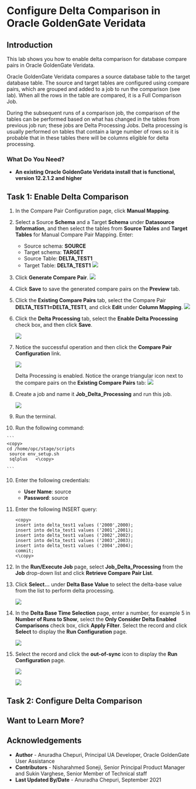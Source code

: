 # Configure Delta Comparison in Oracle GoldenGate Veridata

## Introduction
This lab shows you how to enable delta comparison for database compare pairs in Oracle GoldenGate Veridata.

Oracle GoldenGate Veridata compares a source database table to the target database table. The source and target tables are configured using compare pairs, which are grouped and added to a job to run the comparison (see lab). When all the rows in the table are compared, it is a Full Comparison Job.

During the subsequent runs of a comparison job, the comparison of the tables can be performed based on what has changed in the tables from previous job run; these jobs are Delta Processing Jobs. Delta processing is usually performed on tables that contain a large number of rows so it is probable that in these tables there will be columns eligible for delta processing.

### What Do You Need?

+ **An existing Oracle GoldenGate Veridata install that is functional, version 12.2.1.2 and higher**

## Task 1: Enable Delta Comparison
1. In the Compare Pair Configuration page, click **Manual Mapping**.
2. Select a Source **Schema** and a Target **Schema** under **Datasource Information**, and then select the tables from **Source Tables** and **Target Tables** for Manual Compare Pair Mapping.
Enter:
    * Source schema: **SOURCE**
    * Target schema: **TARGET**
    * Source Table: **DELTA_TEST1**
    * Target Table: **DELTA_TEST1**
    ![](./images/1DP.png " ")
3. Click **Generate Compare Pair**.
    ![](./images/2DP.png " ")
4. Click **Save** to save the generated compare pairs on the **Preview** tab.
5. Click the **Existing Compare Pairs** tab, select the Compare Pair **DELTA_TEST1=DELTA_TEST1**, and click **Edit** under **Column Mapping**.
    ![](./images/3DP.png " ")

6.  Click the **Delta Processing** tab, select the **Enable Delta Processing** check box, and then click **Save**.

    ![](./images/3DP_selectEnableDelta.png " ")

7. Notice the successful operation and then click the **Compare Pair Configuration** link.

    ![](./images/5DP.png " ")

    Delta Processing is enabled. Notice the orange triangular icon next to the compare pairs on the **Existing Compare Pairs** tab:
    ![](./images/6DP.png " ")

7.   Create a job and name it **Job_Delta_Processing** and run this job.

     ![](./images/7DP.png " ")

8.   Run the terminal.
9.   Run the following command:

    ```
    <copy>
    cd /home/opc/stage/scripts
     source env_setup.sh
     sqlplus   <\copy>

    ```  
10.  Enter the following credentials:
      * **User Name**: source
      * **Password**: source
11. Enter the following INSERT query:

      ```
      <copy>
      insert into delta_test1 values ('2000',2000);
      insert into delta_test1 values ('2001',2001);
      insert into delta_test1 values ('2002',2002);
      insert into delta_test1 values ('2003',2003);
      insert into delta_test1 values ('2004',2004);
      commit;
      <\copy>
     ```
8.   In the **Run/Execute Job** page, select **Job_Delta_Processing** from the **Job** drop-down list and click **Retrieve Compare Pair List**.

9. Click **Select...** under **Delta Base Value** to select the delta-base value from the list to perform delta processing.

      ![](./images/8DP.png " ")

10. In the **Delta Base Time Selection** page, enter a number, for example 5 in **Number of Runs to Show**, select the **Only Consider Delta Enabled Comparisons** check box, click **Apply Filter**. Select the record and click **Select** to display the **Run Configuration** page.

      ![](./images/9DP.png " ")

11. Select the record and click the **out-of-sync** icon to display the **Run Configuration** page.


      ![](./images/10DP.png " ")

      ![](./images/11DP.png " ")


## Task 2: Configure Delta Comparison



## Want to Learn More?



## Acknowledgements
* **Author** - Anuradha Chepuri, Principal UA Developer, Oracle GoldenGate User Assistance
* **Contributors** -  Nisharahmed Soneji, Senior Principal Product Manager and Sukin Varghese, Senior Member of Technical staff
* **Last Updated By/Date** - Anuradha Chepuri, September 2021
